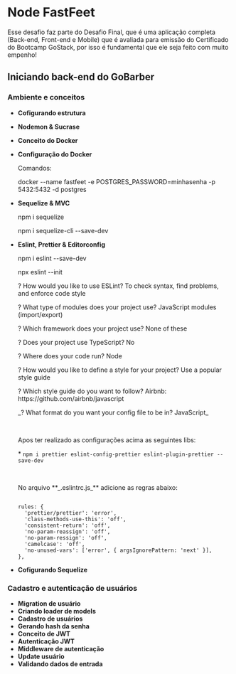 # Node FastFeet
Esse desafio faz parte do Desafio Final, que é uma aplicação completa (Back-end, Front-end e Mobile) que é avaliada para emissão do Certificado do Bootcamp GoStack, por isso é fundamental que ele seja feito com muito empenho!

## Iniciando back-end do GoBarber

### Ambiente e conceitos

* <strong>Cofigurando estrutura</strong>
* <strong>Nodemon & Sucrase</strong>
* <strong>Conceito do Docker</strong>
* <strong>Configuração do Docker</strong>
  <p>Comandos:</p>
  <p>docker --name fastfeet -e POSTGRES_PASSWORD=minhasenha -p 5432:5432 -d postgres</p>

* <strong>Sequelize & MVC</strong>
  <p>npm i sequelize</p>
  <p>npm i sequelize-cli --save-dev</p>

* <strong>Eslint, Prettier & Editorconfig</strong>
  <p>npm i eslint --save-dev</p>
  <p>npx eslint --init</p>
  <p>? How would you like to use ESLint? To check syntax, find problems, and enforce code style</p>
  <p>? What type of modules does your project use? JavaScript modules (import/export)</p>
  <p>? Which framework does your project use? None of these</p>
  <p>? Does your project use TypeScript? No</p>
  <p>? Where does your code run? Node</p>
  <p>? How would you like to define a style for your project? Use a popular style guide</p>
  <p>? Which style guide do you want to follow? Airbnb: https://github.com/airbnb/javascript</p>
  <p>_? What format do you want your config file to be in? JavaScript_</p>
  <br>
  <p>Apos ter realizado as configurações acima as seguintes libs:
  </p>
  <p>
    * <code>npm i prettier eslint-config-prettier eslint-plugin-prettier --save-dev</code>
  </p>
  <br>
  <p>No arquivo **_.eslintrc.js_** adicione as regras abaixo:</p>
  <code>
  rules: {
    'prettier/prettier': 'error',
    'class-methods-use-this': 'off',
    'consistent-return': 'off',
    'no-param-reassign': 'off',
    'no-param-ressign': 'off',
    'camelcase': 'off',
    'no-unused-vars': ['error', { argsIgnorePattern: 'next' }],
  },
  </code>
* <strong>Cofigurando Sequelize</strong>

### Cadastro e autenticação de usuários

* <strong>Migration de usuário</strong>
* <strong>Criando loader de models</strong>
* <strong>Cadastro de usuários</strong>
* <strong>Gerando hash da senha</strong>
* <strong>Conceito de JWT</strong>
* <strong>Autenticação JWT</strong>
* <strong>Middleware de autenticação</strong>
* <strong>Update usuário</strong>
* <strong>Validando dados de entrada</strong>
